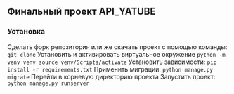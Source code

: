 ## Финальный проект API_YATUBE
### Установка
Сделать форк репозитория или же скачать проект с помощью команды:
`git clone`
Установить и активировать виртуальное окружение
`python -m venv venv
source venv/Scripts/activate`
Установить зависимости:
`
pip install -r requirements.txt
`
Применить миграции:
`
python manage.py migrate
`
Перейти в корневую директорию проекта
Запустить проект:
`
python manage.py runserver
`
